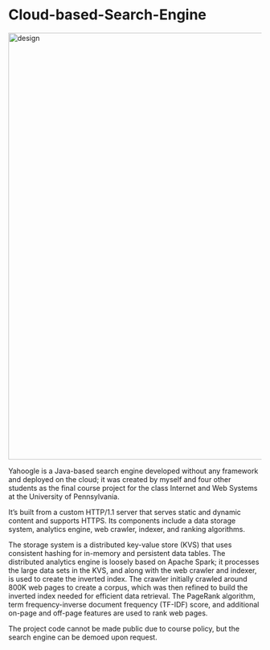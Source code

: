 # Cloud-based-Search-Engine

<img width="850" alt="design" src="https://github.com/user-attachments/assets/13403a38-7d88-417c-8a5c-1b2d3dedeab5" />


Yahoogle is a Java-based search engine developed without any framework and deployed on the cloud; it was created by myself and four other students as the final course project for the class Internet and Web Systems at the University of Pennsylvania. 

It’s built from a custom HTTP/1.1 server that serves static and dynamic content and supports HTTPS. Its components include a data storage system, analytics engine, web crawler, indexer, and ranking algorithms. 

The storage system is a distributed key-value store (KVS) that uses consistent hashing for in-memory and persistent data tables. The distributed analytics engine is loosely based on Apache Spark; it processes the large data sets in the KVS, and along with the web crawler and indexer, is used to create the inverted index. The crawler initially crawled around 800K web pages to create a corpus, which was then refined to build the inverted index needed for efficient data retrieval. The PageRank algorithm, term frequency-inverse document frequency (TF-IDF) score, and additional on-page and off-page features are used to rank web pages.

The project code cannot be made public due to course policy, but the search engine can be demoed upon request.
